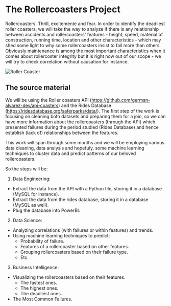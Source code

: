 # The Rollercoasters Project
Rollercoasters. Thrill, excitemente and fear. In order to identify the deadliest roller coasters, we will take the way to analyze if there is any relationship between accidents and rollercoasters' features - height, speed, material of construction, running time, location and other characteristics - which may shed some light to why some rollercoasters insist to fail more than others. Obviously maintenance is among the most important characteristics when it comes about rollercoster integrity but it is right now out of our scope - we will try to check correlation without causation for instance.

![Roller Coaster](https://i.ytimg.com/vi/p-fOfVsM7jE/maxresdefault.jpg)

## The source material

We will be using the Roller coasters API (https://github.com/german-alvarez-dev/api-coasters) and the Rides Database (https://ridesdatabase.org/saferparks/data/).
The first step of the work is focusing on cleaning both datasets and preparing them for a join, so we can have more information about the rollercoasters (through the API) which presented failures during the period studied (Rides Database) and hence establish (lack of) relationships between the features.

This work will span through some months and we will be employing various data cleaning, data analysis and hopefuly, some machine learning techniques to cluster data and predict patterns of our beloved rollercoasters.

So the steps will be:

1. Data Engineering:
  - Extract the data from the API with a Python file, storing it in a database (MySQL for instance).
  - Extract the data from the rides database, storing it in a database (MySQL as well).
  - Plug the database into PowerBI.
2. Data Science:
  - Analyzing correlations (with failures or within features) and trends.
  - Using machine learning techniques to predict:
    - Probability of failure.
    - Features of a rollercoaster based on other features.
    - Grouping rollercoasters based on their failure type.
    - Etc.
3. Business Intelligence:
  - Visualizing the rollercoasters based on their features.
    - The fastest ones.
    - The highest ones.
    - The deadliest ones.
  - The Most Common Failures.
